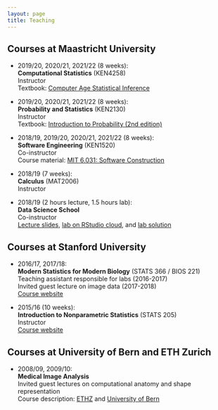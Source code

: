 ```yaml
---
layout: page
title: Teaching
---
```


## Courses at Maastricht University

* 2019/20, 2020/21, 2021/22 (8 weeks): <br>
**Computational Statistics** (KEN4258) <br>
Instructor <br>
Textbook: [Computer Age Statistical Inference](https://web.stanford.edu/~hastie/CASI/)

* 2019/20, 2020/21, 2021/22 (8 weeks): <br>
**Probability and Statistics** (KEN2130) <br>
Instructor <br>
Textbook: [Introduction to Probability (2nd edition)](https://drive.google.com/file/d/1VmkAAGOYCTORq1wxSQqy255qLJjTNvBI/view)

* 2018/19, 2019/20, 2020/21, 2021/22 (8 weeks): <br>
**Software Engineering** (KEN1520) <br>
Co-instructor <br>
Course material: [MIT 6.031: Software Construction](http://web.mit.edu/6.031/)

* 2018/19 (7 weeks): <br>
**Calculus** (MAT2006) <br>
Instructor <br>

* 2018/19 (2 hours lecture, 1.5 hours lab): <br>
**Data Science School** <br>
Co-instructor <br>
[Lecture slides](https://christofseiler.github.io/data_science_school/dke_dss_lecture_01.pdf), [lab on RStudio cloud](https://rstudio.cloud/project/350555), and [lab solution](https://christofseiler.github.io/data_science_school/dke_dss_lab_01.html)

## Courses at Stanford University

* 2016/17, 2017/18: <br>
**Modern Statistics for Modern Biology** (STATS 366 / BIOS 221) <br>
Teaching assistant responsible for labs (2016-2017) <br>
Invited guest lecture on image data (2017-2018) <br>
[Course website](http://web.stanford.edu/class/bios221/index.html)

* 2015/16 (10 weeks): <br>
**Introduction to Nonparametric Statistics** (STATS 205) <br>
Instructor <br>
[Course website](https://christofseiler.github.io/stats205/)

## Courses at University of Bern and ETH Zurich

* 2008/09, 2009/10: <br>
**Medical Image Analysis** <br>
Invited guest lectures on computational anatomy and shape representation<br>
Course description: [ETHZ](http://www.vvz.ethz.ch/lerneinheitPre.do?semkez=2018S&lerneinheitId=122115&lang=en) and [University of Bern](http://www.bme.master.unibe.ch/studies/curriculum/list_of_courses/medical_image_analysis/)
